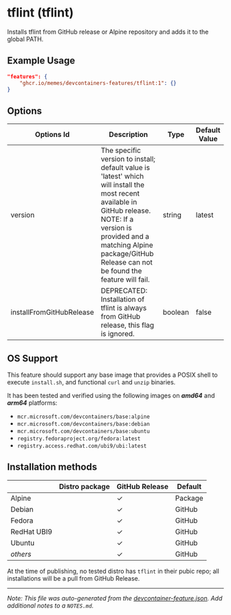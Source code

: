 
# tflint (tflint)

Installs tflint from GitHub release or Alpine repository and adds it to the global PATH.

## Example Usage

```json
"features": {
    "ghcr.io/memes/devcontainers-features/tflint:1": {}
}
```

## Options

| Options Id | Description | Type | Default Value |
|-----|-----|-----|-----|
| version | The specific version to install; default value is 'latest' which will install the most recent available in GitHub release. NOTE: If a version is provided and a matching Alpine package/GitHub Release can not be found the feature will fail. | string | latest |
| installFromGitHubRelease | DEPRECATED: Installation of tflint is always from GitHub release, this flag is ignored. | boolean | false |

<!-- markdownlint-disable MD041 -->
## OS Support

This feature should support any base image that provides a POSIX shell to execute `install.sh`, and functional `curl` and `unzip` binaries.

It has been tested and verified using the following images on ***amd64*** and ***arm64*** platforms:

* `mcr.microsoft.com/devcontainers/base:alpine`
* `mcr.microsoft.com/devcontainers/base:debian`
* `mcr.microsoft.com/devcontainers/base:ubuntu`
* `registry.fedoraproject.org/fedora:latest`
* `registry.access.redhat.com/ubi9/ubi:latest`

## Installation methods

| |Distro package|GitHub Release|Default|
|-|----|--------------|-------|
|Alpine| | &check; | Package |
|Debian| | &check; | GitHub |
|Fedora| | &check; | GitHub |
|RedHat UBI9| | &check; | GitHub |
|Ubuntu| | &check; | GitHub |
|*others*| | &check; | GitHub |

At the time of publishing, no tested distro has `tflint` in their pubic repo; all installations will be a pull
from GitHub Release.


---

_Note: This file was auto-generated from the [devcontainer-feature.json](https://github.com/memes/devcontainers-features/blob/main/src/tflint/devcontainer-feature.json).  Add additional notes to a `NOTES.md`._
